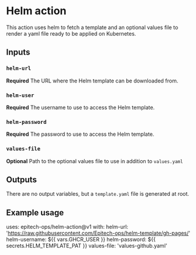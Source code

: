 # Helm action

This action uses helm to fetch a template and an optional values file to render a yaml file ready to be applied on Kubernetes.  

## Inputs

### `helm-url`

**Required** The URL where the Helm template can be downloaded from.

### `helm-user`

**Required** The username to use to access the Helm template.

### `helm-password`

**Required** The password to use to access the Helm template.

### `values-file`

**Optional** Path to the optional values file to use in addition to `values.yaml`

## Outputs

There are no output variables, but a `template.yaml` file is generated at root.  

## Example usage

uses: epitech-ops/helm-action@v1
with:
  helm-url: 'https://raw.githubusercontent.com/Epitech-ops/helm-template/gh-pages/'
  helm-username: ${{ vars.GHCR_USER }}
  helm-password: ${{ secrets.HELM_TEMPLATE_PAT }}
  values-file: 'values-github.yaml'
